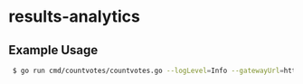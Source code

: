# results-analytics

## Example Usage

```bash
 $ go run cmd/countvotes/countvotes.go --logLevel=Info --gatewayUrl=https://gw2.vocdoni.net --processID=hexString --targetValue=0 --questionIndexes="0,1,2"
```
